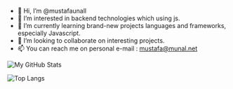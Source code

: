 - 👋 Hi, I’m @mustafaunall
- 👀 I’m interested in backend technologies which using js.
- 🌱 I’m currently learning brand-new projects languages and frameworks, especially Javascript.
- 💞️ I’m looking to collaborate on interesting projects.
- 📫 You can reach me on personal e-mail : mustafa@munal.net

![My GitHub Stats](https://github-readme-stats.vercel.app/api?username=mustafaunall&count_private=true&theme=tokyonight&show_icons=true)

![Top Langs](https://github-readme-stats.vercel.app/api/top-langs/?username=mustafaunall&theme=tokyonight)
